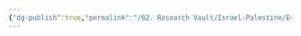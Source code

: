 ```yaml
---
{"dg-publish":true,"permalink":"/02. Research Vault/Israel-Palestine/Events/2000-2005 Second Intifada/","created":"2025-08-20T16:38:28.771-04:00","updated":"2025-08-21T16:56:52.692-04:00"}
---
```


